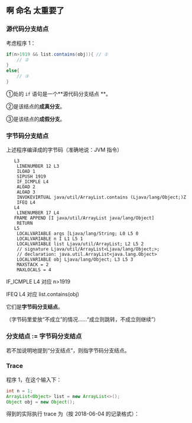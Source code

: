 ## 啊 命名 太重要了

### 源代码分支结点

考虑程序 1：

```java
if(n>1919 && list.contains(obj)){ // ①
    // ②
}
else{
    // ③
}
```

①处的 `if` 语句是一个**源代码分支结点 **。

②是该结点的**成真分支**。

③是该结点的**成假分支**。

### 字节码分支结点

上述程序编译成的字节码（准确地说：JVM 指令）

```assembly
   L3
    LINENUMBER 12 L3
    ILOAD 1
    SIPUSH 1919
    IF_ICMPLE L4
    ALOAD 2
    ALOAD 3
    INVOKEVIRTUAL java/util/ArrayList.contains (Ljava/lang/Object;)Z
    IFEQ L4
   L4
    LINENUMBER 17 L4
   FRAME APPEND [I java/util/ArrayList java/lang/Object]
    RETURN
   L5
    LOCALVARIABLE args [Ljava/lang/String; L0 L5 0
    LOCALVARIABLE n I L1 L5 1
    LOCALVARIABLE list Ljava/util/ArrayList; L2 L5 2
    // signature Ljava/util/ArrayList<Ljava/lang/Object;>;
    // declaration: java.util.ArrayList<java.lang.Object>
    LOCALVARIABLE obj Ljava/lang/Object; L3 L5 3
    MAXSTACK = 2
    MAXLOCALS = 4
```

IF_ICMPLE L4 对应 n>1919

IFEQ L4 对应 list.contains(obj)

它们是**字节码分支结点**。

（字节码里爱放“不成立”的情况……“成立则跳转，不成立则继续”）

### 分支结点 := 字节码分支结点

若不加说明地提到“分支结点”，则指字节码分支结点。

### Trace

程序 1，在这个输入下：

```java
int n = 1;
ArrayList<Object> list = new ArrayList<>();
Object obj = new Object();
```

得到的实际执行 trace 为（按 2018-06-04 的记录格式）：

